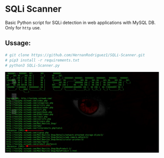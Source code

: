 # SQLi Scanner

Basic Python script for SQLi detection in web applications with MySQL DB.
Only for `http` use.

## Ussage:
```sh
# git clone https://github.com/HernanRodriguez1/SQLi-Scanner.git
# pip3 install -r requirements.txt
# python3 SQLi-Scanner.py
```
![demo](8526e358-0fbf-4673-96e3-90a01003bd2b.jfif)
